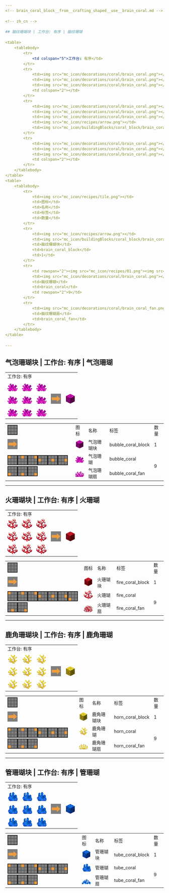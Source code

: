 ```yaml
---
<!-- brain_coral_block__from__crafting_shaped__use__brain_coral.md -->

<!-- zh_cn -->

## 脑纹珊瑚块 | 工作台: 有序 | 脑纹珊瑚

<table>
	<tablebody>
		<tr>
			<td colspan="5">工作台: 有序</td>
		</tr>
		<tr>
			<td><img src="mc_icon/decorations/coral/brain_coral.png"></td>
			<td><img src="mc_icon/decorations/coral/brain_coral.png"></td>
			<td><img src="mc_icon/decorations/coral/brain_coral.png"></td>
			<td colspan="2"></td>
		</tr>
		<tr>
			<td><img src="mc_icon/decorations/coral/brain_coral.png"></td>
			<td><img src="mc_icon/decorations/coral/brain_coral.png"></td>
			<td><img src="mc_icon/decorations/coral/brain_coral.png"></td>
			<td><img src="mc_icon/recipes/arrow.png"></td>
			<td><img src="mc_icon/buildingBlocks/coral_block/brain_coral_block.png"></td>
		</tr>
		<tr>
			<td><img src="mc_icon/decorations/coral/brain_coral.png"></td>
			<td><img src="mc_icon/decorations/coral/brain_coral.png"></td>
			<td><img src="mc_icon/decorations/coral/brain_coral.png"></td>
			<td colspan="2"></td>
		</tr>
	</tablebody>
</table>
<table>
	<tablebody>
		<tr>
			<td><img src="mc_icon/recipes/tile.png"></td>
			<td>图标</td>
			<td>名称</td>
			<td>标签</td>
			<td>数量</td>
		</tr>
		<tr>
			<td><img src="mc_icon/recipes/arrow.png"></td>
			<td><img src="mc_icon/buildingBlocks/coral_block/brain_coral_block.png"></td>
			<td>脑纹珊瑚块</td>
			<td>brain_coral_block</td>
			<td>1</td>
		</tr>
		<tr>
			<td rowspan="2"><img src="mc_icon/recipes/01.png"><img src="mc_icon/recipes/02.png"><img src="mc_icon/recipes/03.png"><img src="mc_icon/recipes/04.png"><img src="mc_icon/recipes/05.png"><img src="mc_icon/recipes/06.png"><img src="mc_icon/recipes/07.png"><img src="mc_icon/recipes/08.png"><img src="mc_icon/recipes/09.png"></td>
			<td><img src="mc_icon/decorations/coral/brain_coral.png"></td>
			<td>脑纹珊瑚</td>
			<td>brain_coral</td>
			<td rowspan="2">9</td>
		</tr>
		<tr>
			<td><img src="mc_icon/decorations/coral/brain_coral_fan.png"></td>
			<td>脑纹珊瑚扇</td>
			<td>brain_coral_fan</td>
		</tr>
	</tablebody>
</table>

---
```

<!-- bubble_coral_block__from__crafting_shaped__use__bubble_coral.md -->

<!-- zh_cn -->

## 气泡珊瑚块 | 工作台: 有序 | 气泡珊瑚

<table>
	<tablebody>
		<tr>
			<td colspan="5">工作台: 有序</td>
		</tr>
		<tr>
			<td><img src="mc_icon/decorations/coral/bubble_coral.png"></td>
			<td><img src="mc_icon/decorations/coral/bubble_coral.png"></td>
			<td><img src="mc_icon/decorations/coral/bubble_coral.png"></td>
			<td colspan="2"></td>
		</tr>
		<tr>
			<td><img src="mc_icon/decorations/coral/bubble_coral.png"></td>
			<td><img src="mc_icon/decorations/coral/bubble_coral.png"></td>
			<td><img src="mc_icon/decorations/coral/bubble_coral.png"></td>
			<td><img src="mc_icon/recipes/arrow.png"></td>
			<td><img src="mc_icon/buildingBlocks/coral_block/bubble_coral_block.png"></td>
		</tr>
		<tr>
			<td><img src="mc_icon/decorations/coral/bubble_coral.png"></td>
			<td><img src="mc_icon/decorations/coral/bubble_coral.png"></td>
			<td><img src="mc_icon/decorations/coral/bubble_coral.png"></td>
			<td colspan="2"></td>
		</tr>
	</tablebody>
</table>
<table>
	<tablebody>
		<tr>
			<td><img src="mc_icon/recipes/tile.png"></td>
			<td>图标</td>
			<td>名称</td>
			<td>标签</td>
			<td>数量</td>
		</tr>
		<tr>
			<td><img src="mc_icon/recipes/arrow.png"></td>
			<td><img src="mc_icon/buildingBlocks/coral_block/bubble_coral_block.png"></td>
			<td>气泡珊瑚块</td>
			<td>bubble_coral_block</td>
			<td>1</td>
		</tr>
		<tr>
			<td rowspan="2"><img src="mc_icon/recipes/01.png"><img src="mc_icon/recipes/02.png"><img src="mc_icon/recipes/03.png"><img src="mc_icon/recipes/04.png"><img src="mc_icon/recipes/05.png"><img src="mc_icon/recipes/06.png"><img src="mc_icon/recipes/07.png"><img src="mc_icon/recipes/08.png"><img src="mc_icon/recipes/09.png"></td>
			<td><img src="mc_icon/decorations/coral/bubble_coral.png"></td>
			<td>气泡珊瑚</td>
			<td>bubble_coral</td>
			<td rowspan="2">9</td>
		</tr>
		<tr>
			<td><img src="mc_icon/decorations/coral/bubble_coral_fan.png"></td>
			<td>气泡珊瑚扇</td>
			<td>bubble_coral_fan</td>
		</tr>
	</tablebody>
</table>

---
<!-- fire_coral_block__from__crafting_shaped__use__fire_coral.md -->

<!-- zh_cn -->

## 火珊瑚块 | 工作台: 有序 | 火珊瑚

<table>
	<tablebody>
		<tr>
			<td colspan="5">工作台: 有序</td>
		</tr>
		<tr>
			<td><img src="mc_icon/decorations/coral/fire_coral.png"></td>
			<td><img src="mc_icon/decorations/coral/fire_coral.png"></td>
			<td><img src="mc_icon/decorations/coral/fire_coral.png"></td>
			<td colspan="2"></td>
		</tr>
		<tr>
			<td><img src="mc_icon/decorations/coral/fire_coral.png"></td>
			<td><img src="mc_icon/decorations/coral/fire_coral.png"></td>
			<td><img src="mc_icon/decorations/coral/fire_coral.png"></td>
			<td><img src="mc_icon/recipes/arrow.png"></td>
			<td><img src="mc_icon/buildingBlocks/coral_block/fire_coral_block.png"></td>
		</tr>
		<tr>
			<td><img src="mc_icon/decorations/coral/fire_coral.png"></td>
			<td><img src="mc_icon/decorations/coral/fire_coral.png"></td>
			<td><img src="mc_icon/decorations/coral/fire_coral.png"></td>
			<td colspan="2"></td>
		</tr>
	</tablebody>
</table>
<table>
	<tablebody>
		<tr>
			<td><img src="mc_icon/recipes/tile.png"></td>
			<td>图标</td>
			<td>名称</td>
			<td>标签</td>
			<td>数量</td>
		</tr>
		<tr>
			<td><img src="mc_icon/recipes/arrow.png"></td>
			<td><img src="mc_icon/buildingBlocks/coral_block/fire_coral_block.png"></td>
			<td>火珊瑚块</td>
			<td>fire_coral_block</td>
			<td>1</td>
		</tr>
		<tr>
			<td rowspan="2"><img src="mc_icon/recipes/01.png"><img src="mc_icon/recipes/02.png"><img src="mc_icon/recipes/03.png"><img src="mc_icon/recipes/04.png"><img src="mc_icon/recipes/05.png"><img src="mc_icon/recipes/06.png"><img src="mc_icon/recipes/07.png"><img src="mc_icon/recipes/08.png"><img src="mc_icon/recipes/09.png"></td>
			<td><img src="mc_icon/decorations/coral/fire_coral.png"></td>
			<td>火珊瑚</td>
			<td>fire_coral</td>
			<td rowspan="2">9</td>
		</tr>
		<tr>
			<td><img src="mc_icon/decorations/coral/fire_coral_fan.png"></td>
			<td>火珊瑚扇</td>
			<td>fire_coral_fan</td>
		</tr>
	</tablebody>
</table>

---
<!-- horn_coral_block__from__crafting_shaped__use__horn_coral.md -->

<!-- zh_cn -->

## 鹿角珊瑚块 | 工作台: 有序 | 鹿角珊瑚

<table>
	<tablebody>
		<tr>
			<td colspan="5">工作台: 有序</td>
		</tr>
		<tr>
			<td><img src="mc_icon/decorations/coral/horn_coral.png"></td>
			<td><img src="mc_icon/decorations/coral/horn_coral.png"></td>
			<td><img src="mc_icon/decorations/coral/horn_coral.png"></td>
			<td colspan="2"></td>
		</tr>
		<tr>
			<td><img src="mc_icon/decorations/coral/horn_coral.png"></td>
			<td><img src="mc_icon/decorations/coral/horn_coral.png"></td>
			<td><img src="mc_icon/decorations/coral/horn_coral.png"></td>
			<td><img src="mc_icon/recipes/arrow.png"></td>
			<td><img src="mc_icon/buildingBlocks/coral_block/horn_coral_block.png"></td>
		</tr>
		<tr>
			<td><img src="mc_icon/decorations/coral/horn_coral.png"></td>
			<td><img src="mc_icon/decorations/coral/horn_coral.png"></td>
			<td><img src="mc_icon/decorations/coral/horn_coral.png"></td>
			<td colspan="2"></td>
		</tr>
	</tablebody>
</table>
<table>
	<tablebody>
		<tr>
			<td><img src="mc_icon/recipes/tile.png"></td>
			<td>图标</td>
			<td>名称</td>
			<td>标签</td>
			<td>数量</td>
		</tr>
		<tr>
			<td><img src="mc_icon/recipes/arrow.png"></td>
			<td><img src="mc_icon/buildingBlocks/coral_block/horn_coral_block.png"></td>
			<td>鹿角珊瑚块</td>
			<td>horn_coral_block</td>
			<td>1</td>
		</tr>
		<tr>
			<td rowspan="2"><img src="mc_icon/recipes/01.png"><img src="mc_icon/recipes/02.png"><img src="mc_icon/recipes/03.png"><img src="mc_icon/recipes/04.png"><img src="mc_icon/recipes/05.png"><img src="mc_icon/recipes/06.png"><img src="mc_icon/recipes/07.png"><img src="mc_icon/recipes/08.png"><img src="mc_icon/recipes/09.png"></td>
			<td><img src="mc_icon/decorations/coral/horn_coral.png"></td>
			<td>鹿角珊瑚</td>
			<td>horn_coral</td>
			<td rowspan="2">9</td>
		</tr>
		<tr>
			<td><img src="mc_icon/decorations/coral/horn_coral_fan.png"></td>
			<td>鹿角珊瑚扇</td>
			<td>horn_coral_fan</td>
		</tr>
	</tablebody>
</table>

---
<!-- tube_coral_block__from__crafting_shaped__use__tube_coral.md -->

<!-- zh_cn -->

## 管珊瑚块 | 工作台: 有序 | 管珊瑚

<table>
	<tablebody>
		<tr>
			<td colspan="5">工作台: 有序</td>
		</tr>
		<tr>
			<td><img src="mc_icon/decorations/coral/tube_coral.png"></td>
			<td><img src="mc_icon/decorations/coral/tube_coral.png"></td>
			<td><img src="mc_icon/decorations/coral/tube_coral.png"></td>
			<td colspan="2"></td>
		</tr>
		<tr>
			<td><img src="mc_icon/decorations/coral/tube_coral.png"></td>
			<td><img src="mc_icon/decorations/coral/tube_coral.png"></td>
			<td><img src="mc_icon/decorations/coral/tube_coral.png"></td>
			<td><img src="mc_icon/recipes/arrow.png"></td>
			<td><img src="mc_icon/buildingBlocks/coral_block/tube_coral_block.png"></td>
		</tr>
		<tr>
			<td><img src="mc_icon/decorations/coral/tube_coral.png"></td>
			<td><img src="mc_icon/decorations/coral/tube_coral.png"></td>
			<td><img src="mc_icon/decorations/coral/tube_coral.png"></td>
			<td colspan="2"></td>
		</tr>
	</tablebody>
</table>
<table>
	<tablebody>
		<tr>
			<td><img src="mc_icon/recipes/tile.png"></td>
			<td>图标</td>
			<td>名称</td>
			<td>标签</td>
			<td>数量</td>
		</tr>
		<tr>
			<td><img src="mc_icon/recipes/arrow.png"></td>
			<td><img src="mc_icon/buildingBlocks/coral_block/tube_coral_block.png"></td>
			<td>管珊瑚块</td>
			<td>tube_coral_block</td>
			<td>1</td>
		</tr>
		<tr>
			<td rowspan="2"><img src="mc_icon/recipes/01.png"><img src="mc_icon/recipes/02.png"><img src="mc_icon/recipes/03.png"><img src="mc_icon/recipes/04.png"><img src="mc_icon/recipes/05.png"><img src="mc_icon/recipes/06.png"><img src="mc_icon/recipes/07.png"><img src="mc_icon/recipes/08.png"><img src="mc_icon/recipes/09.png"></td>
			<td><img src="mc_icon/decorations/coral/tube_coral.png"></td>
			<td>管珊瑚</td>
			<td>tube_coral</td>
			<td rowspan="2">9</td>
		</tr>
		<tr>
			<td><img src="mc_icon/decorations/coral/tube_coral_fan.png"></td>
			<td>管珊瑚扇</td>
			<td>tube_coral_fan</td>
		</tr>
	</tablebody>
</table>

